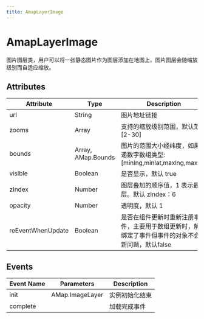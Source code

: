 ```yaml
---
title: AmapLayerImage
---
```


# AmapLayerImage
图片图层类，用户可以将一张静态图片作为图层添加在地图上，图片图层会随缩放级别而自适应缩放。

## Attributes

Attribute | Type | Description
---|---|---|
url | String | 图片地址链接
zooms | Array | 支持的缩放级别范围，默认范围 [2-30]
bounds | Array, AMap.Bounds | 图片的范围大小经纬度，如果传递数字数组类型: [minlng,minlat,maxlng,maxlat]
visible | Boolean | 是否显示，默认 true
zIndex | Number | 图层叠加的顺序值，1 表示最底层。默认 zIndex：6
opacity | Number | 透明度，默认 1
reEventWhenUpdate | Boolean | 是否在组件更新时重新注册事件，主要用于数组更新时，解决绑定了事件但事件的对象不会更新问题，默认false

## Events

Event Name | Parameters | Description
---|---|---|
init | AMap.ImageLayer | 实例初始化结束
complete |  | 加载完成事件

